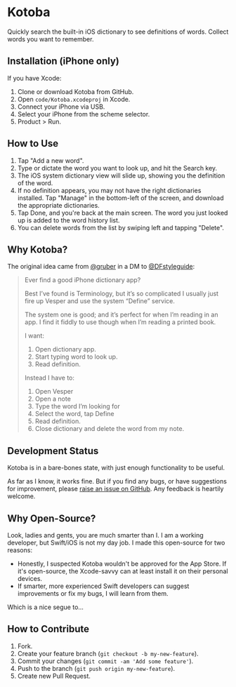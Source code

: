 # Kotoba

Quickly search the built-in iOS dictionary to see definitions of words. Collect words you want to remember.

## Installation (iPhone only)

If you have Xcode:

1. Clone or download Kotoba from GitHub.
2. Open `code/Kotoba.xcodeproj` in Xcode.
3. Connect your iPhone via USB.
4. Select your iPhone from the scheme selector.
5. Product > Run.

## How to Use

1. Tap "Add a new word".
2. Type or dictate the word you want to look up, and hit the Search key.
3. The iOS system dictionary view will slide up, showing you the definition of the word.
4. If no definition appears, you may not have the right dictionaries installed. Tap "Manage" in the bottom-left of the screen, and download the appropriate dictionaries.
5. Tap Done, and you're back at the main screen. The word you just looked up is added to the word history list.
6. You can delete words from the list by swiping left and tapping "Delete".

## Why Kotoba?

The original idea came from [@gruber](https://twitter.com/gruber) in a DM to [@DFstyleguide](https://twitter.com/DFstyleguide):

> Ever find a good iPhone dictionary app?
>
> Best I’ve found is Terminology, but it’s so complicated I usually just fire up Vesper and use the system “Define” service.
>
> The system one is good; and it’s perfect for when I’m reading in an app. I find it fiddly to use though when I’m reading a printed book.
>
> I want:
>
> 1. Open dictionary app.
> 2. Start typing word to look up.
> 3. Read definition.
>
> Instead I have to:
>
> 1. Open Vesper
> 2. Open a note
> 3. Type the word I’m looking for
> 4. Select the word, tap Define
> 5. Read definition.
> 6. Close dictionary and delete the word from my note.

## Development Status

Kotoba is in a bare-bones state, with just enough functionality to be useful.

As far as I know, it works fine. But if you find any bugs, or have suggestions for improvement, please [raise an issue on GitHub](https://github.com/willhains/Kotoba/issues). Any feedback is heartily welcome.

## Why Open-Source?

Look, ladies and gents, you are much smarter than I. I am a working developer, but Swift/iOS is not my day job. I made this open-source for two reasons:

- Honestly, I suspected Kotoba wouldn't be approved for the App Store. If it's open-source, the Xcode-savvy can at least install it on their personal devices.
- If smarter, more experienced Swift developers can suggest improvements or fix my bugs, I will learn from them.

Which is a nice segue to...

## How to Contribute

1. Fork.
2. Create your feature branch (`git checkout -b my-new-feature`).
3. Commit your changes (`git commit -am 'Add some feature'`).
4. Push to the branch (`git push origin my-new-feature`).
5. Create new Pull Request.
